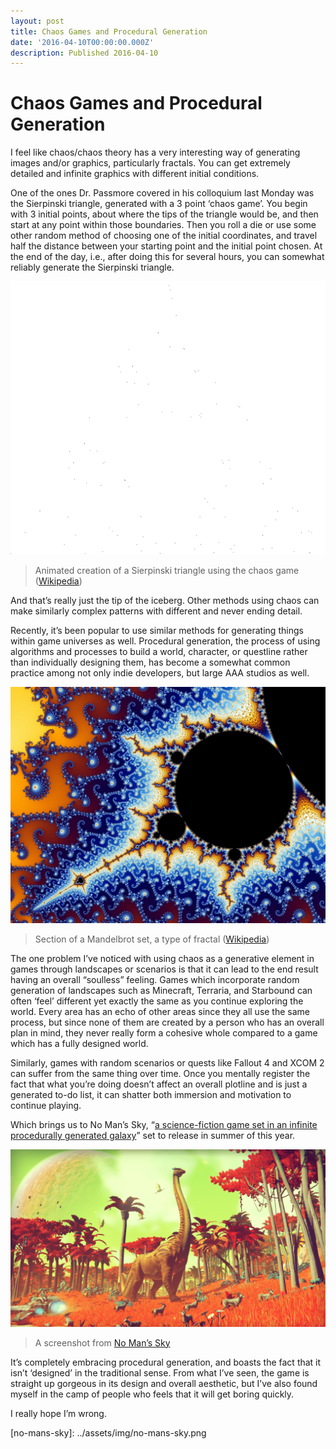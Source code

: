 ```yaml
---
layout: post
title: Chaos Games and Procedural Generation
date: '2016-04-10T00:00:00.000Z'
description: Published 2016-04-10
---
```


# Chaos Games and Procedural Generation

I feel like chaos/chaos theory has a very interesting way of generating images and/or graphics, particularly fractals. You can get extremely detailed and infinite graphics with different initial conditions.

One of the ones Dr. Passmore covered in his colloquium last Monday was the Sierpinski triangle, generated with a 3 point ‘chaos game’. You begin with 3 initial points, about where the tips of the triangle would be, and then start at any point within those boundaries. Then you roll a die or use some other random method of choosing one of the initial coordinates, and travel half the distance between your starting point and the initial point chosen. At the end of the day, i.e., after doing this for several hours, you can somewhat reliably generate the Sierpinski triangle.

![](../assets/img/triangle.gif)

> Animated creation of a Sierpinski triangle using the chaos game \([Wikipedia](https://en.wikipedia.org/wiki/Sierpinski_triangle#/media/File:Sierpinski_chaos_animated.gif)\)

And that’s really just the tip of the iceberg. Other methods using chaos can make similarly complex patterns with different and never ending detail.

Recently, it’s been popular to use similar methods for generating things within game universes as well. Procedural generation, the process of using algorithms and processes to build a world, character, or questline rather than individually designing them, has become a somewhat common practice among not only indie developers, but large AAA studios as well.

![](../assets/img/mandelbrot.jpeg)

> Section of a Mandelbrot set, a type of fractal \([Wikipedia](https://en.wikipedia.org/wiki/Benoit_Mandelbrot#/media/File:Mandel_zoom_08_satellite_antenna.jpg)\)

The one problem I’ve noticed with using chaos as a generative element in games through landscapes or scenarios is that it can lead to the end result having an overall “soulless” feeling. Games which incorporate random generation of landscapes such as Minecraft, Terraria, and Starbound can often ‘feel’ different yet exactly the same as you continue exploring the world. Every area has an echo of other areas since they all use the same process, but since none of them are created by a person who has an overall plan in mind, they never really form a cohesive whole compared to a game which has a fully designed world.

Similarly, games with random scenarios or quests like Fallout 4 and XCOM 2 can suffer from the same thing over time. Once you mentally register the fact that what you’re doing doesn’t affect an overall plotline and is just a generated to-do list, it can shatter both immersion and motivation to continue playing.

Which brings us to No Man’s Sky, “[a science-fiction game set in an infinite procedurally generated galaxy](https://www.nomanssky.com/)” set to release in summer of this year.

![A screenshot from No Man’s Sky](assets/img/no-mans-sky.png)

> A screenshot from [No Man’s Sky](https://www.nomanssky.com/)

It’s completely embracing procedural generation, and boasts the fact that it isn’t ‘designed’ in the traditional sense. From what I’ve seen, the game is straight up gorgeous in its design and overall aesthetic, but I’ve also found myself in the camp of people who feels that it will get boring quickly.

I really hope I’m wrong.

\[no-mans-sky\]: ../assets/img/no-mans-sky.png

